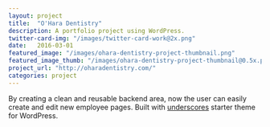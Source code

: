 ```yaml
---
layout: project
title:  "O'Hara Dentistry"
description: A portfolio project using WordPress.
twitter-card-img: "/images/twitter-card-work@2x.png"
date:   2016-03-01
featured_image: "/images/ohara-dentistry-project-thumbnail.png"
featured_image_thumb: "/images/ohara-dentistry-project-thumbnail@0.5x.png"
project_url: "http://oharadentistry.com/"
categories: project
---
```


By creating a clean and reusable backend area, now the user can easily create and edit new employee pages. Built with [underscores](http://underscores.me/) starter theme for WordPress.
